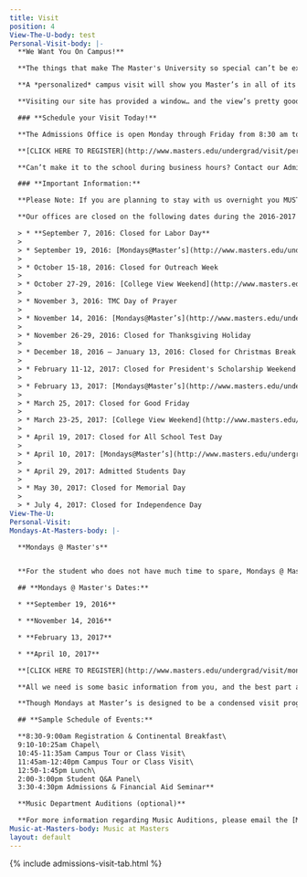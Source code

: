 ```yaml
---
title: Visit
position: 4
View-The-U-body: test
Personal-Visit-body: |-
  **We Want You On Campus!**

  **The things that make The Master's University so special can’t be experienced on your computer. You’ve got to see it for yourself! If you’re curious about the University, your next step should be to schedule a tour.**

  **A *personalized* campus visit will show you Master’s in all of its wonderful dimensions. You’ll see the seniors praying together on a bench in front of the library, the professor who’s laughing with his students over a meal in the cafeteria, and the flurry of activity in the dorms because someone just returned from Starbucks. You’ll feel the crowd at Bross Court, experience the energy of our classrooms, and hear the power of our chapel service.**

  **Visiting our site has provided a window… and the view’s pretty good. But a visit is the door, and what’s on the other side may just be your future.**

  ### **Schedule your Visit Today!**

  **The Admissions Office is open Monday through Friday from 8:30 am to 5:00 pm. During the school year, we run campus tours M/W/F at 10:30 am and 2:00 pm and Tues/Thurs at 10:00 am and 2:30 pm from Rutherford Hall. During the summer our tours depart at 10:00 am & 2:00 pm, to schedule a tour this summer please call 661-362-2602. Sign up for one today!**

  **[CLICK HERE TO REGISTER](http://www.masters.edu/undergrad/visit/personalized-visit/register/ "Register")**

  **Can’t make it to the school during business hours? Contact our Admissions Office in advance for a copy of our self-guided tour!**

  ### **Important Information:**

  **Please Note: If you are planning to stay with us overnight you MUST review our [Overnight Visit Policy](http://www.masters.edu/undergrad/visit/overnight/). This provides important information for individual and group visits. Every overnight visitor must turn in a completed [Overnight Stay Release Form](http://www.masters.edu/media/343794/activity%20release%20form.pdf).**

  **Our offices are closed on the following dates during the 2016-2017 School Year (if your visit falls on a Mondays at Master’s or a College View Weekend, please sign up for either of those events on the [Mondays at Master’s](http://www.masters.edu/undergrad/visit/mondays/) page and the [View Weekend](http://www.masters.edu/undergrad/visit/view-the-u/ "View Weekends") page):**

  > * **September 7, 2016: Closed for Labor Day**
  >
  > * September 19, 2016: [Mondays@Master’s](http://www.masters.edu/undergrad/visit/mondays/ "Mondays")
  >
  > * October 15-18, 2016: Closed for Outreach Week
  >
  > * October 27-29, 2016: [College View Weekend](http://www.masters.edu/undergrad/visit/view-the-u/ "View Weekends")
  >
  > * November 3, 2016: TMC Day of Prayer
  >
  > * November 14, 2016: [Mondays@Master’s](http://www.masters.edu/undergrad/visit/mondays/ "Mondays")
  >
  > * November 26-29, 2016: Closed for Thanksgiving Holiday
  >
  > * December 18, 2016 – January 13, 2016: Closed for Christmas Break
  >
  > * February 11-12, 2017: Closed for President's Scholarship Weekend
  >
  > * February 13, 2017: [Mondays@Master’s](http://www.masters.edu/undergrad/visit/mondays/ "Mondays")
  >
  > * March 25, 2017: Closed for Good Friday
  >
  > * March 23-25, 2017: [College View Weekend](http://www.masters.edu/undergrad/visit/view-the-u/ "View Weekends")
  >
  > * April 19, 2017: Closed for All School Test Day
  >
  > * April 10, 2017: [Mondays@Master’s](http://www.masters.edu/undergrad/visit/mondays/ "Mondays")
  >
  > * April 29, 2017: Admitted Students Day
  >
  > * May 30, 2017: Closed for Memorial Day
  >
  > * July 4, 2017: Closed for Independence Day
View-The-U:
Personal-Visit:
Mondays-At-Masters-body: |-

  **Mondays @ Master's**


  **For the student who does not have much time to spare, Mondays @ Master’s is a great opportunity to get a snapshot of what TMU is all about. Come visit classes, take a campus tour, attend chapel, learn about financial aid opportunities, meet some of our current TMU students, and get all of your questions about TMU answered. It is the complete college visit packed into one fun-filled day!**

  ## **Mondays @ Master's Dates:**

  * **September 19, 2016**

  * **November 14, 2016**

  * **February 13, 2017**

  * **April 10, 2017**

  **[CLICK HERE TO REGISTER](http://www.masters.edu/undergrad/visit/mondays/register/ "Register")**

  **All we need is some basic information from you, and the best part about it is that it’s free! Once you have signed up we will send you a confirmation with all of the information you may need for your visit to TMU. Parents are also welcome and encouraged to attend. Let us know how we can help you make this college-decision process easier. We would love to see you here!**

  **Though Mondays at Master’s is designed to be a condensed visit program and is not designed primarily to accommodate overnight visitors, it is possible that a Mondays at Master’s visitor might want to stay overnight in the dorms. If this is the case, any registered Mondays at Master’s attendee will need to read our [Overnight Visit Policy](http://www.masters.edu/undergrad/visit/overnight/) for details about staying overnight and email our Visit Coordinator. All overnight visitors need to bring a sleeping bag and pillow. Unfortunately, we cannot house chaperones or parents in the dorms. Please visit our [hotels](http://www.masters.edu/visitorinfo.aspx) page to plan overnight housing at a local area hotel. If you would like to rent a car, please visit our [car rentals](http://www.enterprise.com/car_rental/deeplinkmap.do?bid=002&cust=32J2051) page to rent a car.**

  ## **Sample Schedule of Events:**

  **8:30-9:00am Registration & Continental Breakfast\
  9:10-10:25am Chapel\
  10:45-11:35am Campus Tour or Class Visit\
  11:45am-12:40pm Campus Tour or Class Visit\
  12:50-1:45pm Lunch\
  2:00-3:00pm Student Q&A Panel\
  3:30-4:30pm Admissions & Financial Aid Seminar**

  **Music Department Auditions (optional)**

  **For more information regarding Music Auditions, please email the [Music Department](mailto:music@masters.edu)**
Music-at-Masters-body: Music at Masters
layout: default
---
```


{% include admissions-visit-tab.html %}

